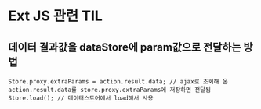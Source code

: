 # Ext JS 관련 TIL
## 데이터 결과값을 dataStore에 param값으로 전달하는 방법
~~~
Store.proxy.extraParams = action.result.data; // ajax로 조회해 온 action.result.data를 store.proxy.extraParams에 저장하면 전달됨
Store.load(); // 데이터스토어에서 load해서 사용
~~~      

